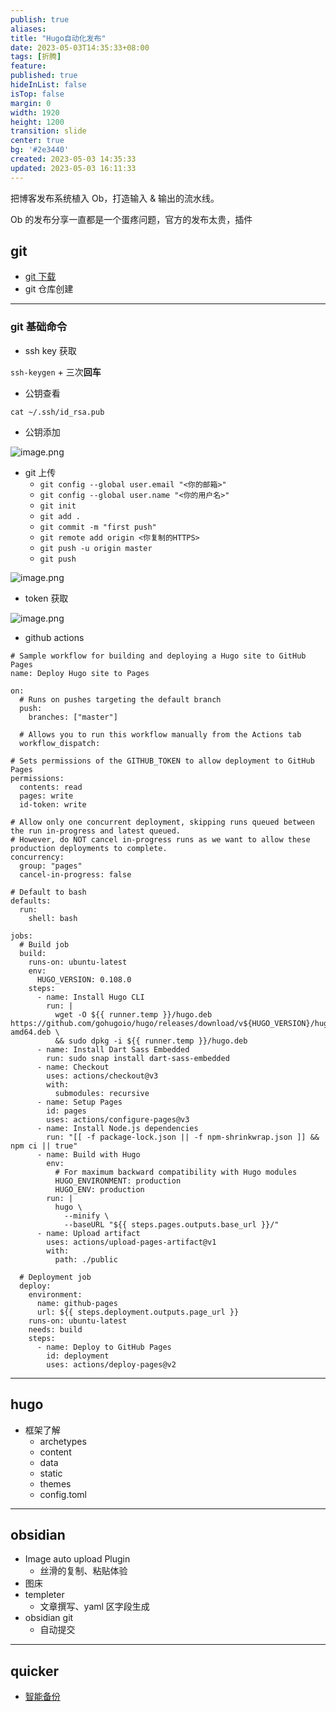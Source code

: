 ```yaml
---
publish: true
aliases: 
title: "Hugo自动化发布"
date: 2023-05-03T14:35:33+08:00
tags: [折腾]
feature: 
published: true
hideInList: false
isTop: false
margin: 0
width: 1920
height: 1200
transition: slide
center: true
bg: '#2e3440'
created: 2023-05-03 14:35:33
updated: 2023-05-03 16:11:33
---
```


把博客发布系统植入 Ob，打造输入 & 输出的流水线。

<!--more-->

Ob 的发布分享一直都是一个蛋疼问题，官方的发布太贵，插件



## git
- [git 下载](https://git-scm.com/)
- git 仓库创建
---

### git 基础命令
- ssh key 获取

`ssh-keygen` + 三次**回车**
- 公钥查看

`cat ~/.ssh/id_rsa.pub`
- 公钥添加

![image.png](https://s1.vika.cn/space/2023/05/02/e8e568e5f63440c5a1f428ebd78c2371)

- git 上传
	- `git config --global user.email "<你的邮箱>"`
	- `git config --global user.name "<你的用户名>"`
	- `git init`
	- `git add .`
	- `git commit -m "first push"`
	- `git remote add origin <你复制的HTTPS>`
	- `git push -u origin master`
	- `git push`

![image.png](https://s1.vika.cn/space/2023/05/02/1ed1d5cbb34344f4838c03ee5935d31d)

- token 获取

![image.png](https://s1.vika.cn/space/2023/05/02/965656c721f34261a9926286f7c2f4a2)

- github actions

```
# Sample workflow for building and deploying a Hugo site to GitHub Pages
name: Deploy Hugo site to Pages

on:
  # Runs on pushes targeting the default branch
  push:
    branches: ["master"]

  # Allows you to run this workflow manually from the Actions tab
  workflow_dispatch:

# Sets permissions of the GITHUB_TOKEN to allow deployment to GitHub Pages
permissions:
  contents: read
  pages: write
  id-token: write

# Allow only one concurrent deployment, skipping runs queued between the run in-progress and latest queued.
# However, do NOT cancel in-progress runs as we want to allow these production deployments to complete.
concurrency:
  group: "pages"
  cancel-in-progress: false

# Default to bash
defaults:
  run:
    shell: bash

jobs:
  # Build job
  build:
    runs-on: ubuntu-latest
    env:
      HUGO_VERSION: 0.108.0
    steps:
      - name: Install Hugo CLI
        run: |
          wget -O ${{ runner.temp }}/hugo.deb https://github.com/gohugoio/hugo/releases/download/v${HUGO_VERSION}/hugo_extended_${HUGO_VERSION}_linux-amd64.deb \
          && sudo dpkg -i ${{ runner.temp }}/hugo.deb
      - name: Install Dart Sass Embedded
        run: sudo snap install dart-sass-embedded
      - name: Checkout
        uses: actions/checkout@v3
        with:
          submodules: recursive
      - name: Setup Pages
        id: pages
        uses: actions/configure-pages@v3
      - name: Install Node.js dependencies
        run: "[[ -f package-lock.json || -f npm-shrinkwrap.json ]] && npm ci || true"
      - name: Build with Hugo
        env:
          # For maximum backward compatibility with Hugo modules
          HUGO_ENVIRONMENT: production
          HUGO_ENV: production
        run: |
          hugo \
            --minify \
            --baseURL "${{ steps.pages.outputs.base_url }}/"
      - name: Upload artifact
        uses: actions/upload-pages-artifact@v1
        with:
          path: ./public

  # Deployment job
  deploy:
    environment:
      name: github-pages
      url: ${{ steps.deployment.outputs.page_url }}
    runs-on: ubuntu-latest
    needs: build
    steps:
      - name: Deploy to GitHub Pages
        id: deployment
        uses: actions/deploy-pages@v2
```

---

## hugo
- 框架了解
	- archetypes
	- content
	- data
	- static
	- themes
	- config.toml

---

## obsidian
- Image auto upload Plugin
	- 丝滑的复制、粘贴体验
- 图床
- templeter
	- 文章撰写、yaml 区字段生成
- obsidian git
	- 自动提交
---

## quicker
- [智能备份](https://getquicker.net/Sharedaction?code=8dfe1e68-33f0-4329-14ae-08da4a84097c)
